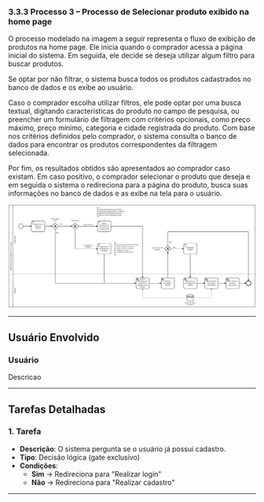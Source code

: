 ### 3.3.3 Processo 3 – Processo de Selecionar produto exibido na home page

O processo modelado na imagem a seguir representa o fluxo de exibição de produtos na home page. Ele inicia quando o comprador acessa a página inicial do sistema. Em seguida, ele decide se deseja utilizar algum filtro para buscar produtos. 

Se optar por não filtrar, o sistema busca todos os produtos cadastrados no banco de dados e os exibe ao usuário. 

Caso o comprador escolha utilizar filtros, ele pode optar por uma busca textual, digitando características do produto no campo de pesquisa, ou preencher um formulário de filtragem com critérios opcionais, como preço máximo, preço mínimo, categoria e cidade registrada do produto. Com base nos critérios definidos pelo comprador, o sistema consulta o banco de dados para encontrar os produtos correspondentes da filtragem selecionada. 

Por fim, os resultados obtidos são apresentados ao comprador caso existam. Em caso positivo, o comprador selecionar o produto que deseja e em seguida o sistema o redireciona para a página do produto, busca suas informações no banco de dados e as exibe na tela para o usuário.

![Processo de Selecionar produto exibido na home page](../images/processo03-selecionar-produto-exibido-na-home-page.png "Modelo BPMN do Processo 3.")

---

## **Usuário Envolvido**

### **Usuário**
Descricao

---

## **Tarefas Detalhadas**

### **1. Tarefa**
- **Descrição**: O sistema pergunta se o usuário já possui cadastro.
- **Tipo**: Decisão lógica (gate exclusivo)
- **Condições**:  
  - **Sim** → Redireciona para "Realizar login"  
  - **Não** → Redireciona para "Realizar cadastro"  

---
